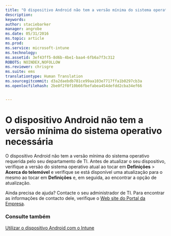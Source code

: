 ```yaml
---
title: "O dispositivo Android não tem a versão mínima do sistema operativo necessária | Microsoft Intune"
description: 
keywords: 
author: staciebarker
manager: angrobe
ms.date: 05/31/2016
ms.topic: article
ms.prod: 
ms.service: microsoft-intune
ms.technology: 
ms.assetid: 3ef43ff5-8d6b-4be1-baa4-6fb6a7f3c312
ROBOTS: NOINDEX,NOFOLLOW
ms.reviewer: chrisgre
ms.suite: ems
translationtype: Human Translation
ms.sourcegitcommit: d3a2daebdb781ce99aa103e7717ffa1b0297cb3a
ms.openlocfilehash: 2be0f2f0f10b66fbefabea454defdd2cba34ef66


---
```



# O dispositivo Android não tem a versão mínima do sistema operativo necessária

O dispositivo Android não tem a versão mínima do sistema operativo requerida pelo seu departamento de TI. Antes de atualizar o seu dispositivo, verifique a versão do sistema operativo atual ao tocar em **Definições** &gt; **Acerca do telemóvel** e verifique se está disponível uma atualização para o mesmo ao tocar em **Definições** e, em seguida, ao encontrar a opção de atualização.

Ainda precisa de ajuda? Contacte o seu administrador de TI. Para encontrar as informações de contacto dele, verifique o [Web site do Portal da Empresa](http://portal.manage.microsoft.com).

### Consulte também
[Utilizar o dispositivo Android com o Intune](using-your-android-device-with-intune.md)



<!--HONumber=Aug16_HO4-->


